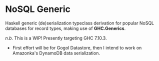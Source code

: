# NoSQL Generic

Haskell generic (de)serialization typeclass derivation for popular NoSQL databases for record types, making use of **GHC.Generics**.

*n.b.* This is a WIP! Presently targeting GHC 7.10.3.

- First effort will be for Gogol Datastore, then I intend to work on Amazonka's DynamoDB data serialization.
